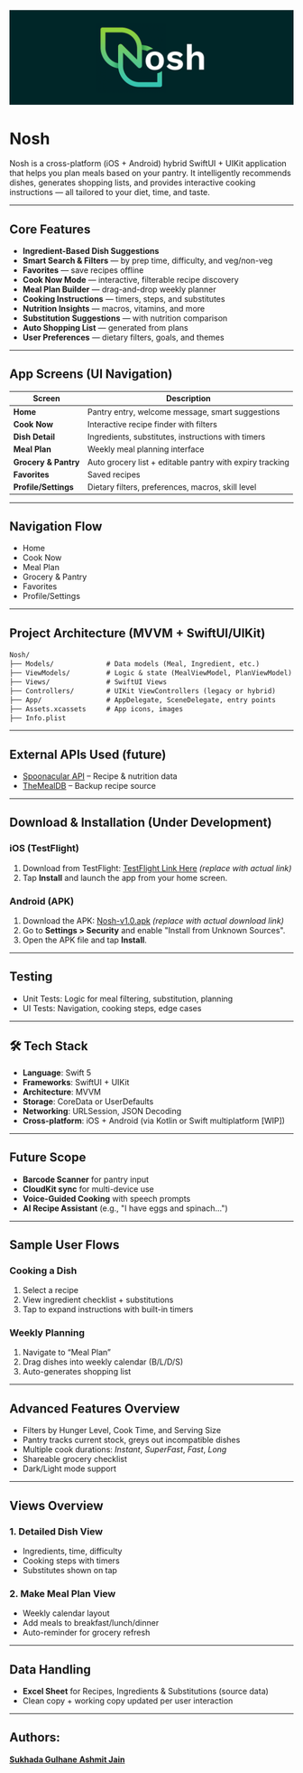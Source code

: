 
<p align="center">
  <img src="logo.png" alt="Nosh Logo"/>
</p>

# Nosh

Nosh is a cross-platform (iOS + Android) hybrid SwiftUI + UIKit application that helps you plan meals based on your pantry. It intelligently recommends dishes, generates shopping lists, and provides interactive cooking instructions — all tailored to your diet, time, and taste.

---

## Core Features

- **Ingredient-Based Dish Suggestions**
- **Smart Search & Filters** — by prep time, difficulty, and veg/non-veg
- **Favorites** — save recipes offline
- **Cook Now Mode** — interactive, filterable recipe discovery
- **Meal Plan Builder** — drag-and-drop weekly planner
- **Cooking Instructions** — timers, steps, and substitutes
- **Nutrition Insights** — macros, vitamins, and more
- **Substitution Suggestions** — with nutrition comparison
- **Auto Shopping List** — generated from plans
- **User Preferences** — dietary filters, goals, and themes

---

## App Screens (UI Navigation)

| Screen            | Description                                                            |
|-------------------|------------------------------------------------------------------------|
| **Home**          | Pantry entry, welcome message, smart suggestions                       |
| **Cook Now**      | Interactive recipe finder with filters                                 |
| **Dish Detail**   | Ingredients, substitutes, instructions with timers                     |
| **Meal Plan**     | Weekly meal planning interface                                         |
| **Grocery & Pantry** | Auto grocery list + editable pantry with expiry tracking         |
| **Favorites**     | Saved recipes                                                          |
| **Profile/Settings** | Dietary filters, preferences, macros, skill level                 |

---

## Navigation Flow

- Home  
- Cook Now  
- Meal Plan  
- Grocery & Pantry  
- Favorites  
- Profile/Settings  

---

## Project Architecture (MVVM + SwiftUI/UIKit)

```
Nosh/
├── Models/             # Data models (Meal, Ingredient, etc.)
├── ViewModels/         # Logic & state (MealViewModel, PlanViewModel)
├── Views/              # SwiftUI Views
├── Controllers/        # UIKit ViewControllers (legacy or hybrid)
├── App/                # AppDelegate, SceneDelegate, entry points
├── Assets.xcassets     # App icons, images
├── Info.plist
```

---

## External APIs Used (future)

- [Spoonacular API](https://spoonacular.com/food-api) – Recipe & nutrition data  
- [TheMealDB](https://www.themealdb.com/api.php) – Backup recipe source  

---

## Download & Installation (Under Development)

### iOS (TestFlight)
1. Download from TestFlight: [TestFlight Link Here](#) *(replace with actual link)*
2. Tap **Install** and launch the app from your home screen.

### Android (APK)
1. Download the APK: [Nosh-v1.0.apk](#) *(replace with actual download link)*
2. Go to **Settings > Security** and enable "Install from Unknown Sources".
3. Open the APK file and tap **Install**.

---

## Testing

- Unit Tests: Logic for meal filtering, substitution, planning
- UI Tests: Navigation, cooking steps, edge cases

---

## 🛠 Tech Stack

- **Language**: Swift 5  
- **Frameworks**: SwiftUI + UIKit  
- **Architecture**: MVVM  
- **Storage**: CoreData or UserDefaults  
- **Networking**: URLSession, JSON Decoding  
- **Cross-platform**: iOS + Android (via Kotlin or Swift multiplatform [WIP])

---

## Future Scope

- **Barcode Scanner** for pantry input  
- **CloudKit sync** for multi-device use  
- **Voice-Guided Cooking** with speech prompts  
- **AI Recipe Assistant** (e.g., "I have eggs and spinach...")  

---

## Sample User Flows

### Cooking a Dish
1. Select a recipe
2. View ingredient checklist + substitutions
3. Tap to expand instructions with built-in timers

### Weekly Planning
1. Navigate to “Meal Plan”
2. Drag dishes into weekly calendar (B/L/D/S)
3. Auto-generates shopping list

---

## Advanced Features Overview

- Filters by Hunger Level, Cook Time, and Serving Size  
- Pantry tracks current stock, greys out incompatible dishes  
- Multiple cook durations: *Instant*, *SuperFast*, *Fast*, *Long*  
- Shareable grocery checklist  
- Dark/Light mode support  

---

## Views Overview

### 1. **Detailed Dish View**
- Ingredients, time, difficulty
- Cooking steps with timers
- Substitutes shown on tap

### 2. **Make Meal Plan View**
- Weekly calendar layout
- Add meals to breakfast/lunch/dinner
- Auto-reminder for grocery refresh

---

## Data Handling

- **Excel Sheet** for Recipes, Ingredients & Substitutions (source data)
- Clean copy + working copy updated per user interaction

---

## Authors:
[**Sukhada Gulhane**  ](https://github.com/sukhada35)
[**Ashmit Jain**](https://github.com/ashmit27j)  
